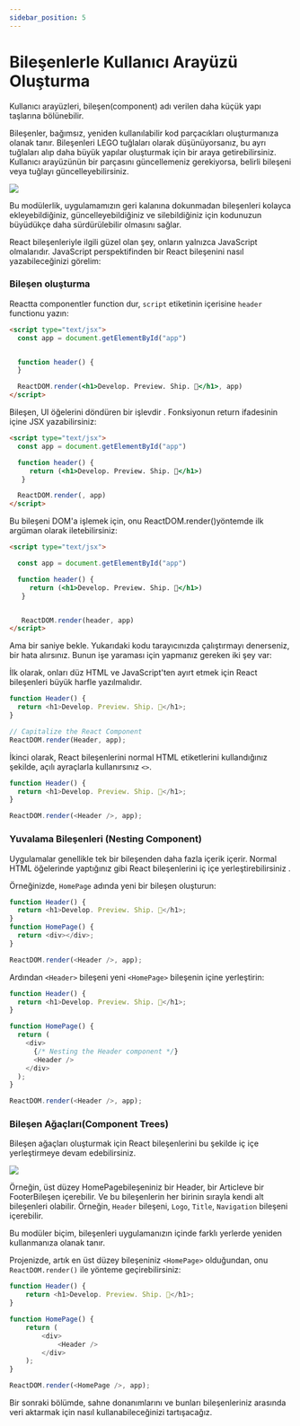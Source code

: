 ```yaml
---
sidebar_position: 5
---
```


# Bileşenlerle Kullanıcı Arayüzü Oluşturma

Kullanıcı arayüzleri, bileşen(component) adı verilen daha küçük yapı taşlarına bölünebilir.

Bileşenler, bağımsız, yeniden kullanılabilir kod parçacıkları oluşturmanıza olanak tanır. Bileşenleri LEGO tuğlaları olarak düşünüyorsanız, bu ayrı tuğlaları alıp daha büyük yapılar oluşturmak için bir araya getirebilirsiniz. Kullanıcı arayüzünün bir parçasını güncellemeniz gerekiyorsa, belirli bileşeni veya tuğlayı güncelleyebilirsiniz.

<img src="/img/learn/learn-components.jpeg"/>

Bu modülerlik, uygulamamızın geri kalanına dokunmadan bileşenleri kolayca ekleyebildiğiniz, güncelleyebildiğiniz ve silebildiğiniz için kodunuzun büyüdükçe daha sürdürülebilir olmasını sağlar.

React bileşenleriyle ilgili güzel olan şey, onların yalnızca JavaScript olmalarıdır. JavaScript perspektifinden bir React bileşenini nasıl yazabileceğinizi görelim:

### Bileşen oluşturma

Reactta componentler function dur, `script` etiketinin içerisine `header` functionu yazın:

```html
<script type="text/jsx">
  const app = document.getElementById("app")


  function header() {
  }

  ReactDOM.render(<h1>Develop. Preview. Ship. 🚀</h1>, app)
</script>
```
Bileşen, UI öğelerini döndüren bir işlevdir . Fonksiyonun return ifadesinin içine JSX yazabilirsiniz:

```html
<script type="text/jsx">
  const app = document.getElementById("app")

  function header() {
     return (<h1>Develop. Preview. Ship. 🚀</h1>)
   }

  ReactDOM.render(, app)
</script>
```

Bu bileşeni DOM'a işlemek için, onu ReactDOM.render()yöntemde ilk argüman olarak iletebilirsiniz:

```html
<script type="text/jsx">

  const app = document.getElementById("app")

  function header() {
     return (<h1>Develop. Preview. Ship. 🚀</h1>)
   }


   ReactDOM.render(header, app)
</script>
```

Ama bir saniye bekle. Yukarıdaki kodu tarayıcınızda çalıştırmayı denerseniz, bir hata alırsınız. Bunun işe yaraması için yapmanız gereken iki şey var:

İlk olarak, onları düz HTML ve JavaScript'ten ayırt etmek için React bileşenleri büyük harfle yazılmalıdır.

```javascript
function Header() {
  return <h1>Develop. Preview. Ship. 🚀</h1>;
}

// Capitalize the React Component
ReactDOM.render(Header, app);
```

İkinci olarak, React bileşenlerini normal HTML etiketlerini kullandığınız şekilde, açılı ayraçlarla kullanırsınız ``<>``.

```javascript
function Header() {
  return <h1>Develop. Preview. Ship. 🚀</h1>;
}

ReactDOM.render(<Header />, app);
```

### Yuvalama Bileşenleri (Nesting Component)

Uygulamalar genellikle tek bir bileşenden daha fazla içerik içerir. Normal HTML öğelerinde yaptığınız gibi React bileşenlerini iç içe yerleştirebilirsiniz .

Örneğinizde, `HomePage` adında yeni bir bileşen oluşturun:

```js
function Header() {
  return <h1>Develop. Preview. Ship. 🚀</h1>;
}
function HomePage() {
  return <div></div>;
}

ReactDOM.render(<Header />, app);
```

Ardından `<Header>` bileşeni yeni `<HomePage>` bileşenin içine yerleştirin:

```js
function Header() {
  return <h1>Develop. Preview. Ship. 🚀</h1>;
}

function HomePage() {
  return (
    <div>
      {/* Nesting the Header component */}
      <Header />
    </div>
  );
}

ReactDOM.render(<Header />, app);
```

### Bileşen Ağaçları(Component Trees)

Bileşen ağaçları oluşturmak için React bileşenlerini bu şekilde iç içe yerleştirmeye devam edebilirsiniz.

<img src="/img/learn/learn-component-tree.jpeg"/>

Örneğin, üst düzey HomePagebileşeniniz bir Header, bir Articleve bir FooterBileşen içerebilir. Ve bu bileşenlerin her birinin sırayla kendi alt bileşenleri olabilir. Örneğin, `Header` bileşeni, `Logo`, `Title`, `Navigation` bileşeni içerebilir.

Bu modüler biçim, bileşenleri uygulamanızın içinde farklı yerlerde yeniden kullanmanıza olanak tanır.

Projenizde, artık en üst düzey bileşeniniz `<HomePage>` olduğundan, onu `ReactDOM.render()` ile yönteme geçirebilirsiniz:

```js
function Header() {
    return <h1>Develop. Preview. Ship. 🚀</h1>;
}

function HomePage() {
    return (
        <div>
            <Header />
        </div>
    );
}

ReactDOM.render(<HomePage />, app);
```

Bir sonraki bölümde, sahne donanımlarını ve bunları bileşenleriniz arasında veri aktarmak için nasıl kullanabileceğinizi tartışacağız.